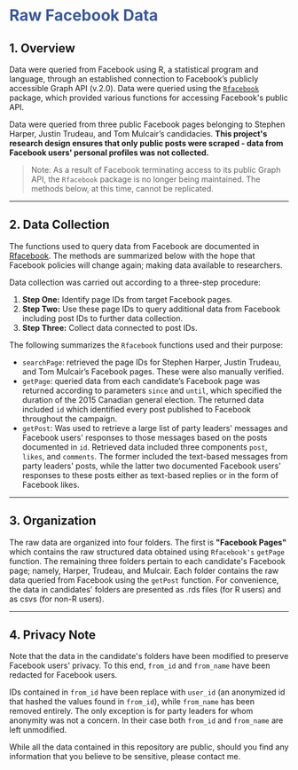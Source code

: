 # <span style ="color: #3b5998">  Raw Facebook Data </span>

## 1. Overview

Data were queried from Facebook using R, a statistical program and language, through an established connection to Facebook’s publicly accessible Graph API (v.2.0). Data were queried using the [`Rfacebook`](https://github.com/pablobarbera/Rfacebook) package, which provided various functions for accessing Facebook's public API.

Data were queried from three public Facebook pages belonging to Stephen
Harper, Justin Trudeau, and Tom Mulcair’s candidacies. **This project's research design ensures that only public posts were scraped - data from Facebook users' personal profiles was not collected.**

> Note: As a result of Facebook terminating access to its public Graph API, the `Rfacebook` package is no longer being maintained. The methods below, at this time, cannot be replicated. 

---

## 2. Data Collection 

The functions used to query data from Facebook are documented in
[Rfacebook](https://cran.r-project.org/web/packages/Rfacebook/Rfacebook.pdf). The methods are summarized below with the hope that Facebook policies will change again; making data available to researchers.

Data collection was carried out according to a three-step procedure:
1. <b>Step One:</b> Identify page IDs from target Facebook pages. 
2. <b>Step Two:</b> Use these page IDs to query additional data from Facebook including post IDs to further data collection.
3. <b>Step Three:</b> Collect data connected to post IDs.

The following summarizes the `Rfacebook` functions used and their purpose: 
* `searchPage`: retrieved the page IDs for Stephen Harper, Justin Trudeau, and Tom Mulcair’s Facebook pages. These were also manually verified.
* `getPage`: queried data from each candidate’s Facebook page was returned according to parameters `since` and `until`, which specified the duration of the 2015 Canadian general election. The returned data included `id` which identified every post published to Facebook throughout the campaign. 
* `getPost`: Was used to retrieve a large list of party leaders' messages and Facebook users' responses to those messages based on the posts documented in `id`. Retrieved data included three components `post`, `likes`, and `comments`. The former included the text-based messages from party leaders' posts, while the latter two documented Facebook users' responses to these posts either as text-based replies or in the form of Facebook likes. 

---

## 3. Organization

The raw data are organized into four folders. The first is <b>"Facebook Pages"</b> which contains the raw structured data obtained using `Rfacebook's` `getPage` function. The remaining three folders pertain to each candidate's Facebook page; namely, Harper, Trudeau, and Mulcair. Each folder contains the raw data queried from Facebook using the `getPost` function. For convenience, the data in candidates' folders are presented as .rds files (for R users) and as csvs (for non-R users).

---

## 4. Privacy Note

Note that the data in the candidate's folders have been modified to preserve Facebook users' privacy. To this end, `from_id` and `from_name` have been redacted for Facebook users. 

IDs contained in `from_id` have been replace with `user_id` (an anonymized id that hashed the values found in `from_id`), while `from_name` has been removed entirely. The only exception is for party leaders for whom anonymity was not a concern. In their case both `from_id` and `from_name` are left unmodified.

While all the data contained in this repository are public, should you find any information that you believe to be sensitive, please contact me.